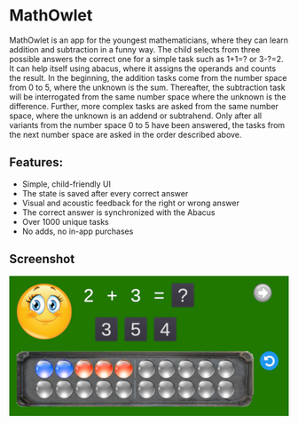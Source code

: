 # MathOwlet

MathOwlet is an app for the youngest mathematicians, where they can learn addition and subtraction in a funny way. The child selects from three possible answers the correct one for a simple task such as 1+1=? or 3-?=2. It can help itself using abacus, where it assigns the operands and  counts the result. In the beginning, the addition tasks come from the number space from 0 to 5, where the unknown is the sum. Thereafter, the subtraction task will be interrogated from the same number space where the unknown is the difference. Further, more complex tasks are asked from the same number space, where the unknown is an addend or subtrahend. Only after all variants from the number space 0 to 5 have been answered, the tasks from the next number space are asked in the order described above.

## Features:
- Simple, child-friendly UI
- The state is saved after every correct answer
- Visual and acoustic feedback for the right or wrong answer
- The correct answer is synchronized with the Abacus
- Over 1000 unique tasks
- No adds, no in-app purchases

## Screenshot
![MathOwlet](https://github.com/schwitin/math/blob/master/screenshot1.jpg)

